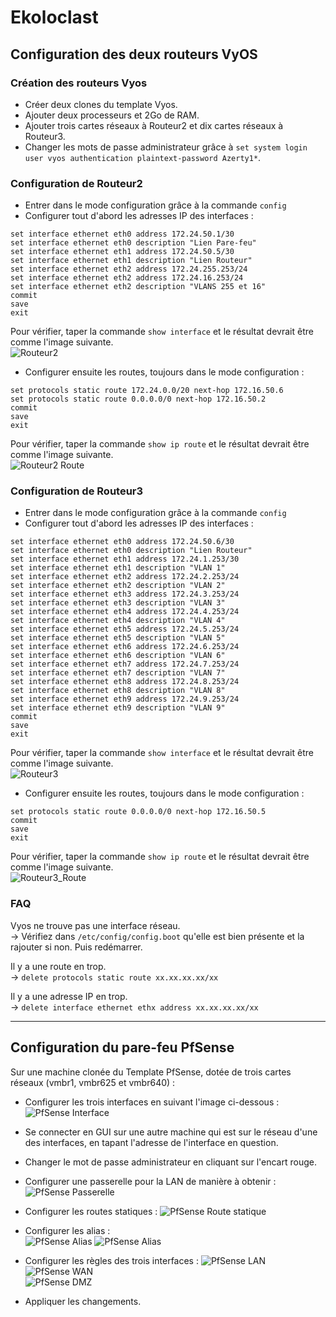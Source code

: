# Ekoloclast

## Configuration des deux routeurs VyOS

### Création des routeurs Vyos
- Créer deux clones du template Vyos.  
- Ajouter deux processeurs et 2Go de RAM.  
- Ajouter trois cartes réseaux à Routeur2 et dix cartes réseaux à Routeur3. 
- Changer les mots de passe administrateur grâce à ``set system login user vyos authentication plaintext-password Azerty1*``.  

### Configuration de Routeur2

- Entrer dans le mode configuration grâce à la commande ``config``  
- Configurer tout d'abord les adresses IP des interfaces :
```
set interface ethernet eth0 address 172.24.50.1/30  
set interface ethernet eth0 description "Lien Pare-feu"  
set interface ethernet eth1 address 172.24.50.5/30  
set interface ethernet eth1 description "Lien Routeur"  
set interface ethernet eth2 address 172.24.255.253/24  
set interface ethernet eth2 address 172.24.16.253/24  
set interface ethernet eth2 description "VLANS 255 et 16"  
commit  
save  
exit  
```

Pour vérifier, taper la commande  ``show interface`` et le résultat devrait être comme l'image suivante.  
![Routeur2](/Ressources/S05_Vyos_R3_Interface.png)  

- Configurer ensuite les routes, toujours dans le mode configuration :
```
set protocols static route 172.24.0.0/20 next-hop 172.16.50.6  
set protocols static route 0.0.0.0/0 next-hop 172.16.50.2  
commit  
save  
exit  
```

Pour vérifier, taper la commande  ``show ip route`` et le résultat devrait être comme l'image suivante.  
![Routeur2 Route](/Ressources/S05_Vyos_R2_Route.png)  

### Configuration de Routeur3

- Entrer dans le mode configuration grâce à la commande ``config``  
- Configurer tout d'abord les adresses IP des interfaces :

```
set interface ethernet eth0 address 172.24.50.6/30  
set interface ethernet eth0 description "Lien Routeur"  
set interface ethernet eth1 address 172.24.1.253/30  
set interface ethernet eth1 description "VLAN 1"  
set interface ethernet eth2 address 172.24.2.253/24
set interface ethernet eth2 description "VLAN 2"  
set interface ethernet eth3 address 172.24.3.253/24  
set interface ethernet eth3 description "VLAN 3"  
set interface ethernet eth4 address 172.24.4.253/24  
set interface ethernet eth4 description "VLAN 4"  
set interface ethernet eth5 address 172.24.5.253/24  
set interface ethernet eth5 description "VLAN 5"  
set interface ethernet eth6 address 172.24.6.253/24 
set interface ethernet eth6 description "VLAN 6"  
set interface ethernet eth7 address 172.24.7.253/24  
set interface ethernet eth7 description "VLAN 7"  
set interface ethernet eth8 address 172.24.8.253/24  
set interface ethernet eth8 description "VLAN 8"  
set interface ethernet eth9 address 172.24.9.253/24  
set interface ethernet eth9 description "VLAN 9"  
commit  
save  
exit
```

Pour vérifier, taper la commande  ``show interface`` et le résultat devrait être comme l'image suivante.  
![Routeur3](/Ressources/S05_Vyos_R3_Interface.png)  

- Configurer ensuite les routes, toujours dans le mode configuration :
```
set protocols static route 0.0.0.0/0 next-hop 172.16.50.5  
commit  
save  
exit  
```

Pour vérifier, taper la commande  ``show ip route`` et le résultat devrait être comme l'image suivante.  
![Routeur3_Route](/Ressources/S05_Vyos_R3_Route.png)  

### FAQ
Vyos ne trouve pas une interface réseau.  
-> Vérifiez dans ``/etc/config/config.boot`` qu'elle est bien présente et la rajouter si non. Puis redémarrer.  

Il y a une route en trop.  
-> ``delete protocols static route xx.xx.xx.xx/xx``

Il y a une adresse IP en trop.  
-> ``delete interface ethernet ethx address xx.xx.xx.xx/xx``

___

## Configuration du pare-feu PfSense
Sur une machine clonée du Template PfSense, dotée de trois cartes réseaux (vmbr1, vmbr625 et vmbr640) :


- Configurer les trois interfaces en suivant l'image ci-dessous :  
  ![PfSense Interface](/Ressources/S05_PfSense_Interface.png)  

- Se connecter en GUI sur une autre machine qui est sur le réseau d'une des interfaces, en tapant l'adresse de l'interface en question.  

- Changer le mot de passe administrateur en cliquant sur l'encart rouge.  

- Configurer une passerelle pour la LAN de manière à obtenir :  
  ![PfSense Passerelle](/Ressources/S05_PfSense_Passerelle.png)  

- Configurer les routes statiques : 
  ![PfSense Route statique](/Ressources/S05_PfSense_RouteStatique.png)  

- Configurer les alias :  
  ![PfSense Alias](/Ressources/S05_PfSense_Alias.png)
  ![PfSense Alias](/Ressources/S05_PfSense_AliasAD.png)

- Configurer les règles des trois interfaces : 
  ![PfSense LAN](/Ressources/S05_PfSense_LAN.png)  
  ![PfSense WAN](/Ressources/S05_PfSense_WAN.png)  
  ![PfSense DMZ](/Ressources/S05_PfSense_DMZ.png)  

- Appliquer les changements.  

